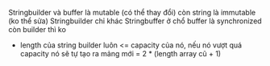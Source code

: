 Stringbuilder và buffer là mutable (có thể thay đổi) còn string là immutable (ko thể sửa)
Stringbuilder chỉ khác Stringbuffer ở chổ buffer là synchronized còn builder thì ko
- length của string builder luôn <= capacity của nó, nếu nó vượt quá capacity nó sẽ tự tạo ra mảng mới = 2 * (length array cũ + 1)